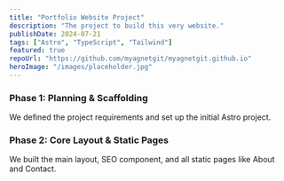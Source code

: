 ```yaml
---
title: "Portfolio Website Project"
description: "The project to build this very website."
publishDate: 2024-07-21
tags: ["Astro", "TypeScript", "Tailwind"]
featured: true
repoUrl: "https://github.com/myagnetgit/myagnetgit.github.io"
heroImage: "/images/placeholder.jpg"
---
```

### Phase 1: Planning & Scaffolding
We defined the project requirements and set up the initial Astro project.

### Phase 2: Core Layout & Static Pages
We built the main layout, SEO component, and all static pages like About and Contact.